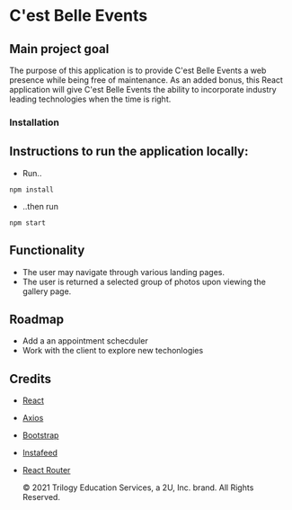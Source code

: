 # C'est Belle Events


## Main project goal

The purpose of this application is to provide C'est Belle Events a web presence while being free of maintenance. As an added bonus, this React application will give C'est Belle Events the ability to incorporate industry leading technologies when the time is right.

### Installation

## Instructions to run the application locally:

- Run..

```
npm install
```

- ..then run

```
npm start
```

## Functionality

- The user may navigate through various landing pages.
- The user is returned a selected group of photos upon viewing the gallery page.

## Roadmap

- Add a an appointment schecduler 
- Work with the client to explore new techonlogies


## Credits
- [React](https://reactjs.org/)
- [Axios](https://www.npmjs.com/package/react-axios)
- [Bootstrap](https://react-bootstrap.github.io/)
- [Instafeed](https://www.npmjs.com/package/react-instafeed)
- [React Router](https://reactrouter.com/web/guides/quick-start)




  © 2021 Trilogy Education Services, a 2U, Inc. brand. All Rights Reserved.


